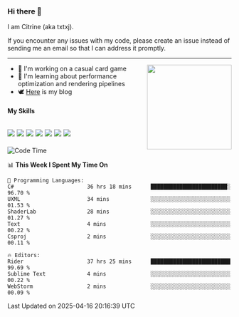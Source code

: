 ### Hi there 👋

I am Citrine (aka txtxj).

If you encounter any issues with my code, please create an issue instead of sending me an email so that I can address it promptly.

---

<img align="right" height="190" src="http://github-profile-summary-cards.vercel.app/api/cards/stats?username=txtxj&theme=vue">

- 🌱 I'm working on a casual card game
- 📖 I'm learning about performance optimization and rendering pipelines
- 🕊️ [Here](https://txtxj.top) is my blog

#### My Skills

![](https://img.shields.io/badge/Unity-000000?logo=unity&logoColor=fff)
![](https://img.shields.io/badge/C%23-239120?logo=csharp&logoColor=fff)
![](https://img.shields.io/badge/Python-3e74a2?logo=python&logoColor=fff)
![](https://img.shields.io/badge/C++-65318e?logo=cplusplus&logoColor=fff)
![](https://img.shields.io/badge/Vue-4FC08D?logo=vuedotjs&logoColor=fff)
![](https://img.shields.io/badge/Blender-f5792a?logo=blender&logoColor=fff)
![](https://img.shields.io/badge/MS%20SQL-cc2927?logo=microsoftsqlserver&logoColor=fff)
---

<!--START_SECTION:waka-->
![Code Time](http://img.shields.io/badge/Code%20Time-2%2C733%20hrs%2055%20mins-blue)

📊 **This Week I Spent My Time On** 

```text
💬 Programming Languages: 
C#                       36 hrs 18 mins      ████████████████████████░   96.70 % 
UXML                     34 mins             ░░░░░░░░░░░░░░░░░░░░░░░░░   01.53 % 
ShaderLab                28 mins             ░░░░░░░░░░░░░░░░░░░░░░░░░   01.27 % 
Text                     4 mins              ░░░░░░░░░░░░░░░░░░░░░░░░░   00.22 % 
Csproj                   2 mins              ░░░░░░░░░░░░░░░░░░░░░░░░░   00.11 % 

🔥 Editors: 
Rider                    37 hrs 25 mins      █████████████████████████   99.69 % 
Sublime Text             4 mins              ░░░░░░░░░░░░░░░░░░░░░░░░░   00.22 % 
WebStorm                 2 mins              ░░░░░░░░░░░░░░░░░░░░░░░░░   00.09 % 
```


 Last Updated on 2025-04-16 20:16:39 UTC
<!--END_SECTION:waka-->
